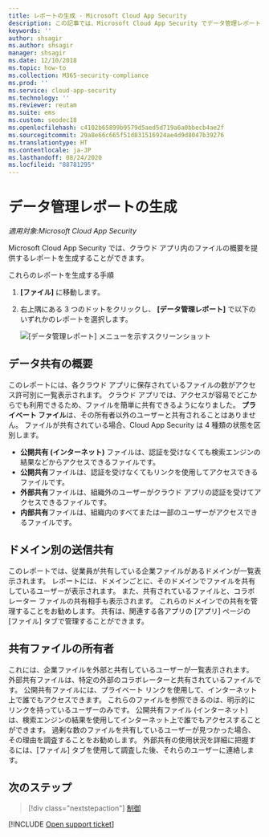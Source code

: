 ```yaml
---
title: レポートの生成 - Microsoft Cloud App Security
description: この記事では、Microsoft Cloud App Security でデータ管理レポートを生成する手順について説明します。
keywords: ''
author: shsagir
ms.author: shsagir
manager: shsagir
ms.date: 12/10/2018
ms.topic: how-to
ms.collection: M365-security-compliance
ms.prod: ''
ms.service: cloud-app-security
ms.technology: ''
ms.reviewer: reutam
ms.suite: ems
ms.custom: seodec18
ms.openlocfilehash: c4102b65899b9579d5aed5d719a6a0bbecb4ae2f
ms.sourcegitcommit: 29a8e66c665f51d831516924ae4d9d8047b39276
ms.translationtype: HT
ms.contentlocale: ja-JP
ms.lasthandoff: 08/24/2020
ms.locfileid: "88781295"
---
```

# <a name="generate-data-management-reports"></a>データ管理レポートの生成

*適用対象:Microsoft Cloud App Security*

Microsoft Cloud App Security では、クラウド アプリ内のファイルの概要を提供するレポートを生成することができます。

これらのレポートを生成する手順

1. **[ファイル]** に移動します。
2. 右上隅にある 3 つのドットをクリックし、 **[データ管理レポート]** で以下のいずれかのレポートを選択します。

    ![[データ管理レポート] メニューを示すスクリーンショット](media/reports.png)

## <a name="data-sharing-overview"></a>データ共有の概要

このレポートには、各クラウド アプリに保存されているファイルの数がアクセス許可別に一覧表示されます。 クラウド アプリでは、アクセスが容易でどこからでも利用できるため、ファイルを簡単に共有できるようになりました。 **プライベート ファイル**は、その所有者以外のユーザーと共有されることはありません。 ファイルが共有されている場合、Cloud App Security は 4 種類の状態を区別します。

- **公開共有 (インターネット)** ファイルは、認証を受けなくても検索エンジンの結果などからアクセスできるファイルです。
- **公開共有**ファイルは、認証を受けなくてもリンクを使用してアクセスできるファイルです。
- **外部共有**ファイルは、組織外のユーザーがクラウド アプリの認証を受けてアクセスできるファイルです。
- **内部共有**ファイルは、組織内のすべてまたは一部のユーザーがアクセスできるファイルです。

## <a name="outbound-sharing-by-domain"></a>ドメイン別の送信共有

このレポートでは、従業員が共有している企業ファイルがあるドメインが一覧表示されます。 レポートには、ドメインごとに、そのドメインでファイルを共有しているユーザーが表示されます。 また、共有されているファイルと、コラボレーター ファイルの共有相手も表示されます。 これらのドメインでの共有を管理することをお勧めします。 共有は、関連する各アプリの [アプリ] ページの [ファイル] タブで管理することができます。

## <a name="owners-of-shared-files"></a>共有ファイルの所有者

これには、企業ファイルを外部と共有しているユーザーが一覧表示されます。 外部共有ファイルは、特定の外部のコラボレーターと共有されているファイルです。 公開共有ファイルには、プライベート リンクを使用して、インターネット上で誰でもアクセスできます。 これらのファイルを参照できるのは、明示的にリンクを持っているユーザーのみです。 公開共有ファイル (インターネット) は、検索エンジンの結果を使用してインターネット上で誰でもアクセスすることができます。 過剰な数のファイルを共有しているユーザーが見つかった場合、その理由を調査することをお勧めします。 外部共有の使用状況を詳細に把握するには、[ファイル] タブを使用して調査した後、それらのユーザーに連絡します。

## <a name="next-steps"></a>次のステップ

> [!div class="nextstepaction"]
> [制御](control.md)

[!INCLUDE [Open support ticket](includes/support.md)]
